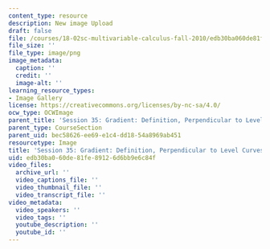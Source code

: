 ```yaml
---
content_type: resource
description: New image Upload
draft: false
file: /courses/18-02sc-multivariable-calculus-fall-2010/edb30ba060de81fe89126d6bb9e6c84f_MIT18_02SC_L12Brds_3.png
file_size: ''
file_type: image/png
image_metadata:
  caption: ''
  credit: ''
  image-alt: ''
learning_resource_types:
- Image Gallery
license: https://creativecommons.org/licenses/by-nc-sa/4.0/
ocw_type: OCWImage
parent_title: 'Session 35: Gradient: Definition, Perpendicular to Level Curves'
parent_type: CourseSection
parent_uid: bec58626-ee69-e1c4-dd18-54a8969ab451
resourcetype: Image
title: 'Session 35: Gradient: Definition, Perpendicular to Level Curves 3'
uid: edb30ba0-60de-81fe-8912-6d6bb9e6c84f
video_files:
  archive_url: ''
  video_captions_file: ''
  video_thumbnail_file: ''
  video_transcript_file: ''
video_metadata:
  video_speakers: ''
  video_tags: ''
  youtube_description: ''
  youtube_id: ''
---
```

